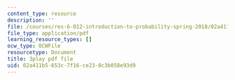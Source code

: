 ```yaml
---
content_type: resource
description: ''
file: /courses/res-6-012-introduction-to-probability-spring-2018/02a411b5653c7f16ce238c3b058e93d9_o_qO7RYBF10.pdf
file_type: application/pdf
learning_resource_types: []
ocw_type: OCWFile
resourcetype: Document
title: 3play pdf file
uid: 02a411b5-653c-7f16-ce23-8c3b058e93d9
---
```

